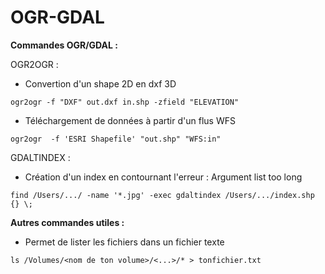 OGR-GDAL
========

**Commandes OGR/GDAL :**

OGR2OGR :
- Convertion d'un shape 2D en dxf 3D
```
ogr2ogr -f "DXF" out.dxf in.shp -zfield "ELEVATION"
```
- Téléchargement de données à partir d'un flus WFS
```
ogr2ogr  -f 'ESRI Shapefile' "out.shp" "WFS:in"
```

GDALTINDEX :
- Création d'un index en contournant l'erreur : Argument list too long 
```
find /Users/.../ -name '*.jpg' -exec gdaltindex /Users/.../index.shp {} \;
```

**Autres commandes utiles :** 
- Permet de lister les fichiers dans un fichier texte
```
ls /Volumes/<nom de ton volume>/<...>/* > tonfichier.txt
```
